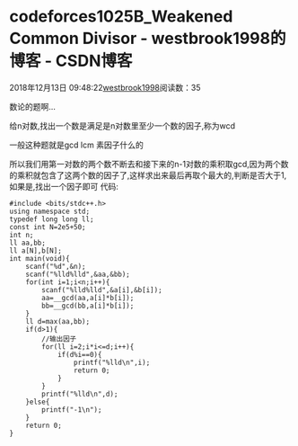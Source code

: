 # codeforces1025B_Weakened Common Divisor - westbrook1998的博客 - CSDN博客





2018年12月13日 09:48:22[westbrook1998](https://me.csdn.net/westbrook1998)阅读数：35








数论的题啊…

给n对数,找出一个数是满足是n对数里至少一个数的因子,称为wcd

一般这种题就是gcd lcm 素因子什么的

所以我们用第一对数的两个数不断去和接下来的n-1对数的乘积取gcd,因为两个数的乘积就包含了这两个数的因子了,这样求出来最后再取个最大的,判断是否大于1,如果是,找出一个因子即可
代码:

```
#include <bits/stdc++.h>
using namespace std;
typedef long long ll;
const int N=2e5+50;
int n;
ll aa,bb;
ll a[N],b[N];
int main(void){
    scanf("%d",&n);
    scanf("%lld%lld",&aa,&bb);
    for(int i=1;i<n;i++){
        scanf("%lld%lld",&a[i],&b[i]);
        aa=__gcd(aa,a[i]*b[i]);
        bb=__gcd(bb,a[i]*b[i]);
    }
    ll d=max(aa,bb);
    if(d>1){
        //输出因子
        for(ll i=2;i*i<=d;i++){
            if(d%i==0){
                printf("%lld\n",i);
                return 0;
            }
        }
        printf("%lld\n",d);
    }else{
        printf("-1\n");
    }
    return 0;
}
```




